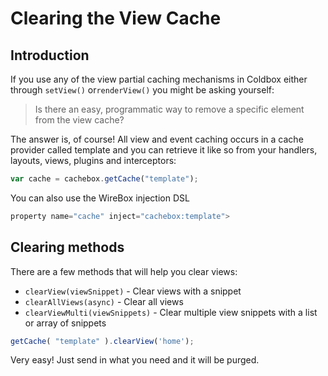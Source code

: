 # Clearing the View Cache

## Introduction

If you use any of the view partial caching mechanisms in Coldbox either through `setView()` or`renderView()` you might be asking yourself:

> Is there an easy, programmatic way to remove a specific element from the view cache?

The answer is, of course! All view and event caching occurs in a cache provider called template and you can retrieve it like so from your handlers, layouts, views, plugins and interceptors:

```javascript
var cache = cachebox.getCache("template");
```

You can also use the WireBox injection DSL

```javascript
property name="cache" inject="cachebox:template">
```

## Clearing methods

There are a few methods that will help you clear views:

* `clearView(viewSnippet)` - Clear views with a snippet
* `clearAllViews(async)` - Clear all views
* `clearViewMulti(viewSnippets)` - Clear multiple view snippets with a list or array of snippets

```javascript
getCache( "template" ).clearView('home');
```

Very easy! Just send in what you need and it will be purged.

